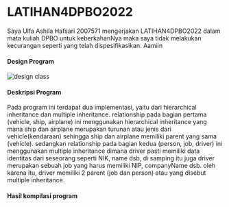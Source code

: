 # LATIHAN4DPBO2022

Saya Ulfa Ashila Hafsari 2007571 mengerjakan LATIHAN4DPBO2022 dalam mata kuliah DPBO untuk keberkahanNya maka saya tidak melakukan kecurangan seperti yang telah dispesifikasikan. Aamiin

#### Design Program
![design class](https://user-images.githubusercontent.com/99659380/156931306-49a2fa14-6a04-4013-8fd9-c02db82dab90.png)

#### Deskripsi Program
Pada program ini terdapat dua implementasi, yaitu dari hierarchical inheritance dan multiple inheritance. relationship pada bagian pertama (vehicle, ship, airplane) ini menggunakan hierarchical inheritance yang mana ship dan airplane merupakan turunan atau jenis dari vehicle(kendaraan) sehingga ship dan airplane memiliki parent yang sama (vehicle). sedangkan relationship pada bagian kedua (person, job, driver) ini menggunakan multiple inheritance dimana driver pasti memiliki data identitas dari seseorang seperti NIK, name dsb, di samping itu juga driver merupakan sebuah job yang harus memiliki NIP, companyName dsb. oleh karena itu, driver memiliki 2 parent (job dan person) atau yang disebut multiple inheritance.

#### Hasil kompilasi program


